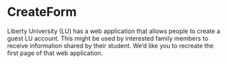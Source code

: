 # CreateForm
Liberty University (LU) has a web application that allows people to create a guest LU account. This might be used by interested family members to receive information shared by their student. We’d like you to recreate the first page of that web application.
